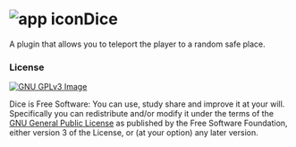 # ![app icon](https://emojipedia-us.s3.dualstack.us-west-1.amazonaws.com/thumbs/160/google/3/game-die_1f3b2.png)Dice
A plugin that allows you to teleport the player to a random safe place.

### License
[![GNU GPLv3 Image](https://www.gnu.org/graphics/gplv3-127x51.png)](http://www.gnu.org/licenses/gpl-3.0.en.html)  

Dice is Free Software: You can use, study share and improve it at your
will. Specifically you can redistribute and/or modify it under the terms of the
[GNU General Public License](https://www.gnu.org/licenses/gpl.html) as
published by the Free Software Foundation, either version 3 of the License, or
(at your option) any later version.
